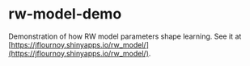 # rw-model-demo

Demonstration of how RW model parameters shape learning. See it at [https://jflournoy.shinyapps.io/rw_model/](https://jflournoy.shinyapps.io/rw_model/).
